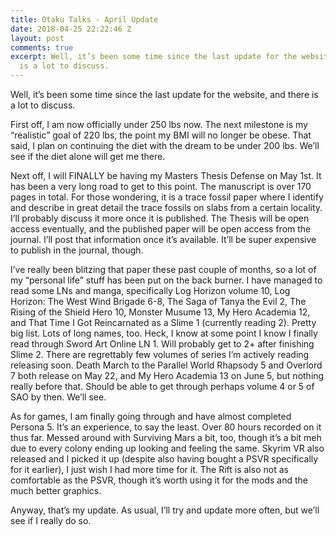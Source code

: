 ```yaml
---
title: Otaku Talks - April Update
date: 2018-04-25 22:22:46 Z
layout: post
comments: true
excerpt: Well, it’s been some time since the last update for the website, and there
  is a lot to discuss.
---
```


<p>Well, it’s been some time since the last update for the website, and there is a lot to discuss.</p><p>First off, I am now officially under 250 lbs now. The next milestone is my “realistic” goal of 220 lbs, the point my BMI will no longer be obese. That said, I plan on continuing the diet with the dream to be under 200 lbs. We’ll see if the diet alone will get me there.</p><p>Next off, I will FINALLY be having my Masters Thesis Defense on May 1st. It has been a very long road to get to this point. The manuscript is over 170 pages in total. For those wondering, it is a trace fossil paper where I identify and describe in great detail the trace fossils on slabs from a certain locality. I’ll probably discuss it more once it is published. The Thesis will be open access eventually, and the published paper will be open access from the journal. I’ll post that information once it’s available. It’ll be super expensive to publish in the journal, though.</p><p>I’ve really been blitzing that paper these past couple of months, so a lot of my “personal life” stuff has been put on the back burner. I have managed to read some LNs and manga, specifically Log Horizon volume 10, Log Horizon: The West Wind Brigade 6-8, The Saga of Tanya the Evil 2, The Rising of the Shield Hero 10, Monster Musume 13, My Hero Academia 12, and That Time I Got Reincarnated as a Slime 1 (currently reading 2). Pretty big list. Lots of long names, too. Heck, I know at some point I know I finally read through Sword Art Online LN 1. Will probably get to 2+ after finishing Slime 2. There are regrettably few volumes of series I’m actively reading releasing soon. Death March to the Parallel World Rhapsody 5 and Overlord 7 both release on May 22, and My Hero Academia 13 on June 5, but nothing really before that. Should be able to get through perhaps volume 4 or 5 of SAO by then. We’ll see.</p><p>As for games, I am finally going through and have almost completed Persona 5. It’s an experience, to say the least. Over 80 hours recorded on it thus far. Messed around with Surviving Mars a bit, too, though it’s a bit meh due to every colony ending up looking and feeling the same. Skyrim VR also released and I picked it up (despite also having bought a PSVR specifically for it earlier), I just wish I had more time for it. The Rift is also not as comfortable as the PSVR, though it’s worth using it for the mods and the much better graphics.</p><p>Anyway, that’s my update. As usual, I’ll try and update more often, but we’ll see if I really do so.</p>